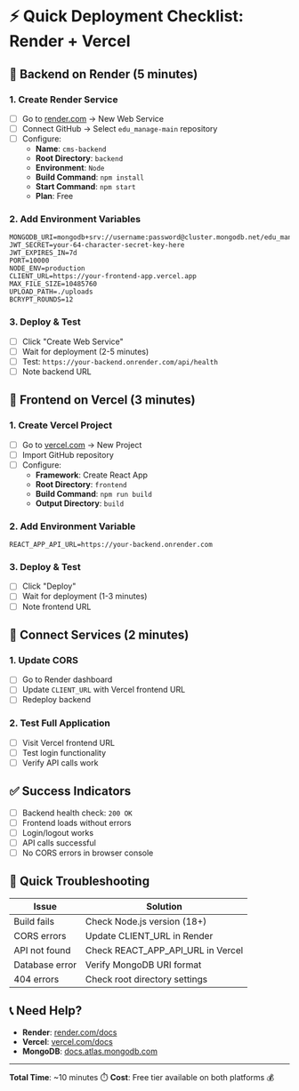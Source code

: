# ⚡ Quick Deployment Checklist: Render + Vercel

## 🚀 Backend on Render (5 minutes)

### 1. Create Render Service
- [ ] Go to [render.com](https://render.com) → New Web Service
- [ ] Connect GitHub → Select `edu_manage-main` repository
- [ ] Configure:
  - **Name**: `cms-backend`
  - **Root Directory**: `backend`
  - **Environment**: `Node`
  - **Build Command**: `npm install`
  - **Start Command**: `npm start`
  - **Plan**: Free

### 2. Add Environment Variables
```env
MONGODB_URI=mongodb+srv://username:password@cluster.mongodb.net/edu_manage
JWT_SECRET=your-64-character-secret-key-here
JWT_EXPIRES_IN=7d
PORT=10000
NODE_ENV=production
CLIENT_URL=https://your-frontend-app.vercel.app
MAX_FILE_SIZE=10485760
UPLOAD_PATH=./uploads
BCRYPT_ROUNDS=12
```

### 3. Deploy & Test
- [ ] Click "Create Web Service"
- [ ] Wait for deployment (2-5 minutes)
- [ ] Test: `https://your-backend.onrender.com/api/health`
- [ ] Note backend URL

## 🎨 Frontend on Vercel (3 minutes)

### 1. Create Vercel Project
- [ ] Go to [vercel.com](https://vercel.com) → New Project
- [ ] Import GitHub repository
- [ ] Configure:
  - **Framework**: Create React App
  - **Root Directory**: `frontend`
  - **Build Command**: `npm run build`
  - **Output Directory**: `build`

### 2. Add Environment Variable
```env
REACT_APP_API_URL=https://your-backend.onrender.com
```

### 3. Deploy & Test
- [ ] Click "Deploy"
- [ ] Wait for deployment (1-3 minutes)
- [ ] Note frontend URL

## 🔄 Connect Services (2 minutes)

### 1. Update CORS
- [ ] Go to Render dashboard
- [ ] Update `CLIENT_URL` with Vercel frontend URL
- [ ] Redeploy backend

### 2. Test Full Application
- [ ] Visit Vercel frontend URL
- [ ] Test login functionality
- [ ] Verify API calls work

## ✅ Success Indicators

- [ ] Backend health check: `200 OK`
- [ ] Frontend loads without errors
- [ ] Login/logout works
- [ ] API calls successful
- [ ] No CORS errors in browser console

## 🚨 Quick Troubleshooting

| Issue | Solution |
|-------|----------|
| Build fails | Check Node.js version (18+) |
| CORS errors | Update CLIENT_URL in Render |
| API not found | Check REACT_APP_API_URL in Vercel |
| Database error | Verify MongoDB URI format |
| 404 errors | Check root directory settings |

## 📞 Need Help?

- **Render**: [render.com/docs](https://render.com/docs)
- **Vercel**: [vercel.com/docs](https://vercel.com/docs)
- **MongoDB**: [docs.atlas.mongodb.com](https://docs.atlas.mongodb.com)

---

**Total Time**: ~10 minutes ⏱️
**Cost**: Free tier available on both platforms 💰

